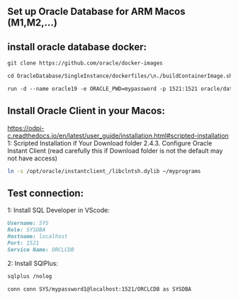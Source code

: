 ## Set up Oracle Database for ARM Macos (M1,M2,...)

## install oracle database docker:
```md
git clone https://github.com/oracle/docker-images

cd OracleDatabase/SingleInstance/dockerfiles/\n./buildContainerImage.sh -v 19.3.0 -e

run -d --name oracle19 -e ORACLE_PWD=mypassword -p 1521:1521 oracle/database:19.3.0-ee
```
## Install Oracle Client in your Macos:
https://odpi-c.readthedocs.io/en/latest/user_guide/installation.html#scripted-installation
1: Scripted Installation
if Your Download folder 2.4.3. Configure Oracle Instant Client (read carefully this if Download folder is not the default may not have access)
```bash
ln -s /opt/oracle/instantclient_/libclntsh.dylib ~/myprograms
```

## Test connection:
1: Install SQL Developer in VScode:
```md
Username: SYS
Role: SYSDBA
Hostname: localhost
Port: 1521
Service Name: ORCLCDB
```

2: Install SQlPlus:
```bash
sqlplus /nolog

conn conn SYS/mypassword1@localhost:1521/ORCLCDB as SYSDBA
```